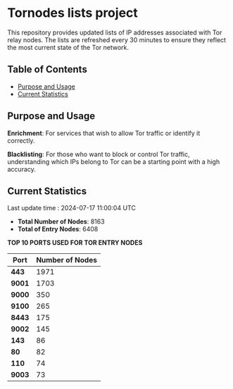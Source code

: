 # Tornodes lists project

This repository provides updated lists of IP addresses associated with Tor relay nodes. The lists are refreshed every 30 minutes to ensure they reflect the most current state of the Tor network.

## Table of Contents

- [Purpose and Usage](#purpose-and-usage)
- [Current Statistics](#current-statistics)


## Purpose and Usage

**Enrichment**: For services that wish to allow Tor traffic or identify it correctly.

**Blacklisting**: For those who want to block or control Tor traffic, understanding which IPs belong to Tor can be a starting point with a high accuracy.

## Current Statistics

Last update time : 2024-07-17 11:00:04 UTC

- **Total Number of Nodes**: 8163
- **Total of Entry Nodes**: 6408

**TOP 10 PORTS USED FOR TOR ENTRY NODES**

| **Port** | **Number of Nodes** |
|------|-----------------|
| **443**   | 1971  |
| **9001**   | 1703  |
| **9000**   | 350  |
| **9100**   | 265  |
| **8443**   | 175  |
| **9002**   | 145  |
| **143**   | 86  |
| **80**   | 82  |
| **110**   | 74  |
| **9003**   | 73  |

